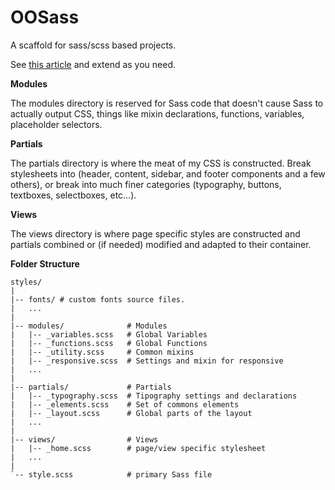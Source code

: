 OOSass
===

A scaffold for sass/scss based projects.

See [this article](http://thesassway.com/beginner/how-to-structure-a-sass-project) and extend as you need.


**Modules**

The modules directory is reserved for Sass code that doesn't cause Sass to actually output CSS, things like mixin declarations, functions, variables, placeholder selectors.


**Partials**

The partials directory is where the meat of my CSS is constructed. Break stylesheets into (header, content, sidebar, and footer components and a few others), or break into much finer categories (typography, buttons, textboxes, selectboxes, etc…).


**Views**

The views directory is where page specific styles are constructed and partials combined or (if needed) modified and adapted to their container.


**Folder Structure**

```
styles/
|
|-- fonts/ # custom fonts source files.
|   ...
|
|-- modules/              # Modules
|   |-- _variables.scss   # Global Variables
|   |-- _functions.scss   # Global Functions
|   |-- _utility.scss     # Common mixins
|   |-- _responsive.scss  # Settings and mixin for responsive
|   ...
|
|-- partials/             # Partials
|   |-- _typography.scss  # Tipography settings and declarations
|   |-- _elements.scss    # Set of commons elements
|   |-- _layout.scss      # Global parts of the layout
|   ...
|
|-- views/                # Views
|   |-- _home.scss        # page/view specific stylesheet
|   ...
|
`-- style.scss            # primary Sass file
````
